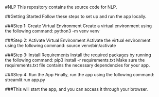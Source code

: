 #NLP
This repository contains the source code for NLP.

##Getting Started
Follow these steps to set up and run the app locally.

###Step 1: Create Virtual Environment
Create a virtual environment using the following command:
python3 -m venv venv

###Step 2: Activate Virtual Environment
Activate the virtual environment using the following command:
source venv/bin/activate

###Step 3: Install Requirements
Install the required packages by running the following command:
pip3 install -r requirements.txt
Make sure the requirements.txt file contains the necessary dependencies for your app.

###Step 4: Run the App
Finally, run the app using the following command:
streamlit run app.py

###This will start the app, and you can access it through your browser.

